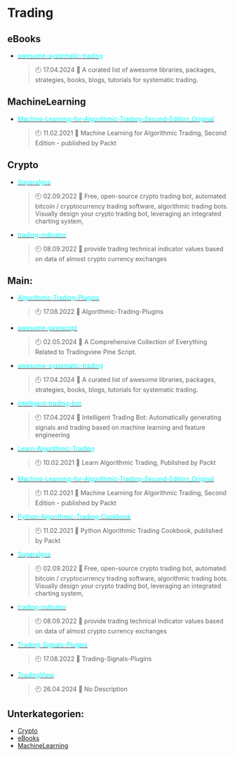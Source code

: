 # Trading

## eBooks
- [<span style="color:cyan">awesome-systematic-trading</span>](https://github.com/Thamielis/awesome-systematic-trading)
	> :clock10: 17.04.2024
	> :memo: A curated list of awesome libraries, packages, strategies, books, blogs, tutorials for systematic trading.
## MachineLearning
- [<span style="color:cyan">Machine-Learning-for-Algorithmic-Trading-Second-Edition_Original</span>](https://github.com/Thamielis/Machine-Learning-for-Algorithmic-Trading-Second-Edition_Original)
	> :clock10: 11.02.2021
	> :memo: Machine Learning for Algorithmic Trading, Second Edition - published by Packt
## Crypto
- [<span style="color:cyan">Superalgos</span>](https://github.com/Thamielis/Superalgos)
	> :clock10: 02.09.2022
	> :memo: Free, open-source crypto trading bot, automated bitcoin / cryptocurrency trading software, algorithmic trading bots. Visually design your crypto trading bot, leveraging an integrated charting system, 
- [<span style="color:cyan">trading-indicator</span>](https://github.com/Thamielis/trading-indicator)
	> :clock10: 08.09.2022
	> :memo: provide trading technical indicator values based on data of almost crypto currency exchanges
## Main:
- [<span style="color:cyan">Algorithmic-Trading-Plugins</span>](https://github.com/Thamielis/Algorithmic-Trading-Plugins)
	> :clock10: 17.08.2022
	> :memo: Algorithmic-Trading-Plugins
- [<span style="color:cyan">awesome-pinescript</span>](https://github.com/Thamielis/awesome-pinescript)
	> :clock10: 02.05.2024
	> :memo: A Comprehensive Collection of Everything Related to Tradingview Pine Script. 
- [<span style="color:cyan">awesome-systematic-trading</span>](https://github.com/Thamielis/awesome-systematic-trading)
	> :clock10: 17.04.2024
	> :memo: A curated list of awesome libraries, packages, strategies, books, blogs, tutorials for systematic trading.
- [<span style="color:cyan">intelligent-trading-bot</span>](https://github.com/Thamielis/intelligent-trading-bot)
	> :clock10: 17.04.2024
	> :memo: Intelligent Trading Bot: Automatically generating signals and trading based on machine learning and feature engineering
- [<span style="color:cyan">Learn-Algorithmic-Trading</span>](https://github.com/Thamielis/Learn-Algorithmic-Trading)
	> :clock10: 10.02.2021
	> :memo: Learn Algorithmic Trading, Published by Packt
- [<span style="color:cyan">Machine-Learning-for-Algorithmic-Trading-Second-Edition_Original</span>](https://github.com/Thamielis/Machine-Learning-for-Algorithmic-Trading-Second-Edition_Original)
	> :clock10: 11.02.2021
	> :memo: Machine Learning for Algorithmic Trading, Second Edition - published by Packt
- [<span style="color:cyan">Python-Algorithmic-Trading-Cookbook</span>](https://github.com/Thamielis/Python-Algorithmic-Trading-Cookbook)
	> :clock10: 11.02.2021
	> :memo: Python Algorithmic Trading Cookbook, published by Packt
- [<span style="color:cyan">Superalgos</span>](https://github.com/Thamielis/Superalgos)
	> :clock10: 02.09.2022
	> :memo: Free, open-source crypto trading bot, automated bitcoin / cryptocurrency trading software, algorithmic trading bots. Visually design your crypto trading bot, leveraging an integrated charting system, 
- [<span style="color:cyan">trading-indicator</span>](https://github.com/Thamielis/trading-indicator)
	> :clock10: 08.09.2022
	> :memo: provide trading technical indicator values based on data of almost crypto currency exchanges
- [<span style="color:cyan">Trading-Signals-Plugins</span>](https://github.com/Thamielis/Trading-Signals-Plugins)
	> :clock10: 17.08.2022
	> :memo: Trading-Signals-Plugins
- [<span style="color:cyan">TradingView</span>](https://github.com/Thamielis/TradingView)
	> :clock10: 26.04.2024
	> :memo: No Description

## Unterkategorien:
- [Crypto](Crypto.md)
- [eBooks](eBooks.md)
- [MachineLearning](MachineLearning.md)


